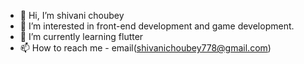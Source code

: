 - 👋 Hi, I’m shivani choubey
- 👀 I’m interested in front-end development and game development.
- 🌱 I’m currently learning flutter
- 📫 How to reach me - email(shivanichoubey778@gmail.com)

<!---
shivanichoubey778/shivanichoubey778 is a ✨ special ✨ repository because its `README.md` (this file) appears on your GitHub profile.
You can click the Preview link to take a look at your changes.
--->
